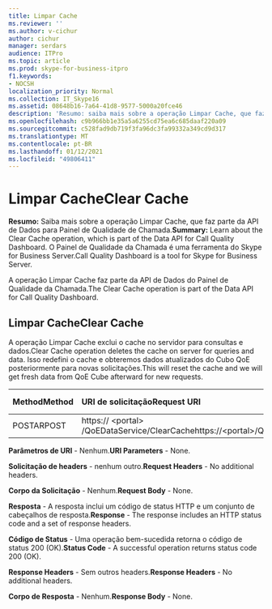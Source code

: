 ```yaml
---
title: Limpar Cache
ms.reviewer: ''
ms.author: v-cichur
author: cichur
manager: serdars
audience: ITPro
ms.topic: article
ms.prod: skype-for-business-itpro
f1.keywords:
- NOCSH
localization_priority: Normal
ms.collection: IT_Skype16
ms.assetid: 08648b16-7a64-41d8-9577-5000a20fce46
description: 'Resumo: saiba mais sobre a operação Limpar Cache, que faz parte da API de Dados do Painel de Qualidade de Chamada. O Painel de Qualidade da Chamada é uma ferramenta do Skype for Business Server.'
ms.openlocfilehash: c9b966bb1e35a5a6255cd75ea6c685daaf220a09
ms.sourcegitcommit: c528fad9db719f3fa96dc3fa99332a349cd9d317
ms.translationtype: MT
ms.contentlocale: pt-BR
ms.lasthandoff: 01/12/2021
ms.locfileid: "49806411"
---
```

# <a name="clear-cache"></a><span data-ttu-id="14b97-104">Limpar Cache</span><span class="sxs-lookup"><span data-stu-id="14b97-104">Clear Cache</span></span>
 
<span data-ttu-id="14b97-105">**Resumo:** Saiba mais sobre a operação Limpar Cache, que faz parte da API de Dados para Painel de Qualidade de Chamada.</span><span class="sxs-lookup"><span data-stu-id="14b97-105">**Summary:** Learn about the Clear Cache operation, which is part of the Data API for Call Quality Dashboard.</span></span> <span data-ttu-id="14b97-106">O Painel de Qualidade da Chamada é uma ferramenta do Skype for Business Server.</span><span class="sxs-lookup"><span data-stu-id="14b97-106">Call Quality Dashboard is a tool for Skype for Business Server.</span></span>
  
<span data-ttu-id="14b97-107">A operação Limpar Cache faz parte da API de Dados do Painel de Qualidade da Chamada.</span><span class="sxs-lookup"><span data-stu-id="14b97-107">The Clear Cache operation is part of the Data API for Call Quality Dashboard.</span></span>
  
## <a name="clear-cache"></a><span data-ttu-id="14b97-108">Limpar Cache</span><span class="sxs-lookup"><span data-stu-id="14b97-108">Clear Cache</span></span>

<span data-ttu-id="14b97-109">A operação Limpar Cache exclui o cache no servidor para consultas e dados.</span><span class="sxs-lookup"><span data-stu-id="14b97-109">Clear Cache operation deletes the cache on server for queries and data.</span></span> <span data-ttu-id="14b97-110">Isso redefini o cache e obteremos dados atualizados do Cubo QoE posteriormente para novas solicitações.</span><span class="sxs-lookup"><span data-stu-id="14b97-110">This will reset the cache and we will get fresh data from QoE Cube afterward for new requests.</span></span>
  

|<span data-ttu-id="14b97-111">**Method**</span><span class="sxs-lookup"><span data-stu-id="14b97-111">**Method**</span></span>|<span data-ttu-id="14b97-112">**URI de solicitação**</span><span class="sxs-lookup"><span data-stu-id="14b97-112">**Request URI**</span></span>|<span data-ttu-id="14b97-113">**Versão HTTP**</span><span class="sxs-lookup"><span data-stu-id="14b97-113">**HTTP Version**</span></span>|
|:-----|:-----|:-----|
|<span data-ttu-id="14b97-114">POSTAR</span><span class="sxs-lookup"><span data-stu-id="14b97-114">POST</span></span>  <br/> |<span data-ttu-id="14b97-115">https:// \<portal\> /QoEDataService/ClearCache</span><span class="sxs-lookup"><span data-stu-id="14b97-115">https://\<portal\>/QoEDataService/ClearCache</span></span>  <br/> |<span data-ttu-id="14b97-116">HTTP/1.1</span><span class="sxs-lookup"><span data-stu-id="14b97-116">HTTP/1.1</span></span>  <br/> |
   
 <span data-ttu-id="14b97-117">**Parâmetros de URI** - Nenhum.</span><span class="sxs-lookup"><span data-stu-id="14b97-117">**URI Parameters** - None.</span></span>
  
 <span data-ttu-id="14b97-118">**Solicitação de headers** - nenhum outro.</span><span class="sxs-lookup"><span data-stu-id="14b97-118">**Request Headers** - No additional headers.</span></span>
  
 <span data-ttu-id="14b97-119">**Corpo da Solicitação** - Nenhum.</span><span class="sxs-lookup"><span data-stu-id="14b97-119">**Request Body** - None.</span></span>
  
 <span data-ttu-id="14b97-120">**Resposta** - A resposta inclui um código de status HTTP e um conjunto de cabeçalhos de resposta.</span><span class="sxs-lookup"><span data-stu-id="14b97-120">**Response** - The response includes an HTTP status code and a set of response headers.</span></span>
  
 <span data-ttu-id="14b97-121">**Código de Status** - Uma operação bem-sucedida retorna o código de status 200 (OK).</span><span class="sxs-lookup"><span data-stu-id="14b97-121">**Status Code** - A successful operation returns status code 200 (OK).</span></span>
  
 <span data-ttu-id="14b97-122">**Response Headers** - Sem outros headers.</span><span class="sxs-lookup"><span data-stu-id="14b97-122">**Response Headers** - No additional headers.</span></span>
  
 <span data-ttu-id="14b97-123">**Corpo de Resposta** - Nenhum.</span><span class="sxs-lookup"><span data-stu-id="14b97-123">**Response Body** - None.</span></span>
  

